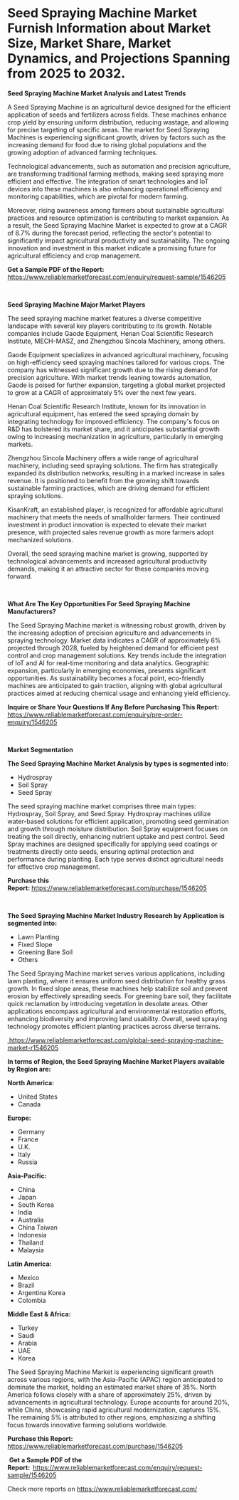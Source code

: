 <p><h1>Seed Spraying Machine Market Furnish Information about Market Size, Market Share, Market Dynamics, and Projections Spanning from 2025 to 2032.</h1></p><p><strong>Seed Spraying Machine Market Analysis and Latest Trends</strong></p>
<p><p>A Seed Spraying Machine is an agricultural device designed for the efficient application of seeds and fertilizers across fields. These machines enhance crop yield by ensuring uniform distribution, reducing wastage, and allowing for precise targeting of specific areas. The market for Seed Spraying Machines is experiencing significant growth, driven by factors such as the increasing demand for food due to rising global populations and the growing adoption of advanced farming techniques. </p><p>Technological advancements, such as automation and precision agriculture, are transforming traditional farming methods, making seed spraying more efficient and effective. The integration of smart technologies and IoT devices into these machines is also enhancing operational efficiency and monitoring capabilities, which are pivotal for modern farming. </p><p>Moreover, rising awareness among farmers about sustainable agricultural practices and resource optimization is contributing to market expansion. As a result, the Seed Spraying Machine Market is expected to grow at a CAGR of 8.7% during the forecast period, reflecting the sector's potential to significantly impact agricultural productivity and sustainability. The ongoing innovation and investment in this market indicate a promising future for agricultural efficiency and crop management.</p></p>
<p><strong>Get a Sample PDF of the Report:&nbsp;</strong> <a href="https://www.reliablemarketforecast.com/enquiry/request-sample/1546205?utm_campaign=2193&utm_medium=2&utm_source=Github&utm_content=ia&utm_term=17022025&utm_id=seed-spraying-machine">https://www.reliablemarketforecast.com/enquiry/request-sample/1546205</a></p>
<p>&nbsp;</p>
<p><strong>Seed Spraying Machine Major Market Players</strong></p>
<p><p>The seed spraying machine market features a diverse competitive landscape with several key players contributing to its growth. Notable companies include Gaode Equipment, Henan Coal Scientific Research Institute, MECH-MASZ, and Zhengzhou Sincola Machinery, among others.</p><p>Gaode Equipment specializes in advanced agricultural machinery, focusing on high-efficiency seed spraying machines tailored for various crops. The company has witnessed significant growth due to the rising demand for precision agriculture. With market trends leaning towards automation, Gaode is poised for further expansion, targeting a global market projected to grow at a CAGR of approximately 5% over the next few years.</p><p>Henan Coal Scientific Research Institute, known for its innovation in agricultural equipment, has entered the seed spraying domain by integrating technology for improved efficiency. The company's focus on R&D has bolstered its market share, and it anticipates substantial growth owing to increasing mechanization in agriculture, particularly in emerging markets.</p><p>Zhengzhou Sincola Machinery offers a wide range of agricultural machinery, including seed spraying solutions. The firm has strategically expanded its distribution networks, resulting in a marked increase in sales revenue. It is positioned to benefit from the growing shift towards sustainable farming practices, which are driving demand for efficient spraying solutions.</p><p>KisanKraft, an established player, is recognized for affordable agricultural machinery that meets the needs of smallholder farmers. Their continued investment in product innovation is expected to elevate their market presence, with projected sales revenue growth as more farmers adopt mechanized solutions.</p><p>Overall, the seed spraying machine market is growing, supported by technological advancements and increased agricultural productivity demands, making it an attractive sector for these companies moving forward.</p></p>
<p>&nbsp;</p>
<p><strong>What Are The Key Opportunities For Seed Spraying Machine Manufacturers?</strong></p>
<p><p>The Seed Spraying Machine market is witnessing robust growth, driven by the increasing adoption of precision agriculture and advancements in spraying technology. Market data indicates a CAGR of approximately 6% projected through 2028, fueled by heightened demand for efficient pest control and crop management solutions. Key trends include the integration of IoT and AI for real-time monitoring and data analytics. Geographic expansion, particularly in emerging economies, presents significant opportunities. As sustainability becomes a focal point, eco-friendly machines are anticipated to gain traction, aligning with global agricultural practices aimed at reducing chemical usage and enhancing yield efficiency.</p></p>
<p><strong>Inquire or Share Your Questions If Any Before Purchasing This Report:</strong> <a href="https://www.reliablemarketforecast.com/enquiry/pre-order-enquiry/1546205?utm_campaign=2193&utm_medium=2&utm_source=Github&utm_content=ia&utm_term=17022025&utm_id=seed-spraying-machine">https://www.reliablemarketforecast.com/enquiry/pre-order-enquiry/1546205</a></p>
<p>&nbsp;</p>
<p><strong>Market Segmentation</strong></p>
<p><strong>The Seed Spraying Machine Market Analysis by types is segmented into:</strong></p>
<p><ul><li>Hydrospray</li><li>Soil Spray</li><li>Seed Spray</li></ul></p>
<p><p>The seed spraying machine market comprises three main types: Hydrospray, Soil Spray, and Seed Spray. Hydrospray machines utilize water-based solutions for efficient application, promoting seed germination and growth through moisture distribution. Soil Spray equipment focuses on treating the soil directly, enhancing nutrient uptake and pest control. Seed Spray machines are designed specifically for applying seed coatings or treatments directly onto seeds, ensuring optimal protection and performance during planting. Each type serves distinct agricultural needs for effective crop management.</p></p>
<p><strong>Purchase this Report:&nbsp;</strong><a href="https://www.reliablemarketforecast.com/purchase/1546205?utm_campaign=2193&utm_medium=2&utm_source=Github&utm_content=ia&utm_term=17022025&utm_id=seed-spraying-machine">https://www.reliablemarketforecast.com/purchase/1546205</a></p>
<p>&nbsp;</p>
<p><strong>The Seed Spraying Machine Market Industry Research by Application is segmented into:</strong></p>
<p><ul><li>Lawn Planting</li><li>Fixed Slope</li><li>Greening Bare Soil</li><li>Others</li></ul></p>
<p><p>The Seed Spraying Machine market serves various applications, including lawn planting, where it ensures uniform seed distribution for healthy grass growth. In fixed slope areas, these machines help stabilize soil and prevent erosion by effectively spreading seeds. For greening bare soil, they facilitate quick reclamation by introducing vegetation in desolate areas. Other applications encompass agricultural and environmental restoration efforts, enhancing biodiversity and improving land usability. Overall, seed spraying technology promotes efficient planting practices across diverse terrains.</p></p>
<p><a href="https://www.reliablemarketforecast.com/global-seed-spraying-machine-market-r1546205?utm_campaign=2193&utm_medium=2&utm_source=Github&utm_content=ia&utm_term=17022025&utm_id=seed-spraying-machine">&nbsp;https://www.reliablemarketforecast.com/global-seed-spraying-machine-market-r1546205</a></p>
<p><strong>In terms of Region, the Seed Spraying Machine Market Players available by Region are:</strong></p>
<p>
    <p> <strong> North America: </strong>
        <ul>
            <li>United States</li>
            <li>Canada</li>
        </ul>
        </p> 
    <p> <strong> Europe: </strong>
        <ul>
            <li>Germany</li>
            <li>France</li>
            <li>U.K.</li>
            <li>Italy</li>
            <li>Russia</li>
        </ul>
        </p> 
    <p> <strong> Asia-Pacific: </strong>
        <ul>
            <li>China</li>
            <li>Japan</li>
            <li>South Korea</li>
            <li>India</li>
            <li>Australia</li>
            <li>China Taiwan</li>
            <li>Indonesia</li>
            <li>Thailand</li>
            <li>Malaysia</li>
        </ul>
        </p> 
    <p> <strong> Latin America: </strong>
        <ul>
            <li>Mexico</li>
            <li>Brazil</li>
            <li>Argentina Korea</li>
            <li>Colombia</li>
        </ul>
        </p> 
    <p> <strong> Middle East & Africa: </strong>
        <ul>
            <li>Turkey</li>
            <li>Saudi</li>
            <li>Arabia</li>
            <li>UAE</li>
            <li>Korea</li>
        </ul>
    </p>
    </p>
<p><p>The Seed Spraying Machine Market is experiencing significant growth across various regions, with the Asia-Pacific (APAC) region anticipated to dominate the market, holding an estimated market share of 35%. North America follows closely with a share of approximately 25%, driven by advancements in agricultural technology. Europe accounts for around 20%, while China, showcasing rapid agricultural modernization, captures 15%. The remaining 5% is attributed to other regions, emphasizing a shifting focus towards innovative farming solutions worldwide.</p></p>
<p><strong>Purchase this Report: </strong><a href="https://www.reliablemarketforecast.com/purchase/1546205?utm_campaign=2193&utm_medium=2&utm_source=Github&utm_content=ia&utm_term=17022025&utm_id=seed-spraying-machine">https://www.reliablemarketforecast.com/purchase/1546205</a></p>
<p>&nbsp;<strong>Get a Sample PDF of the Report:&nbsp;&nbsp;</strong><a href="https://www.reliablemarketforecast.com/enquiry/request-sample/1546205?utm_campaign=2193&utm_medium=2&utm_source=Github&utm_content=ia&utm_term=17022025&utm_id=seed-spraying-machine">https://www.reliablemarketforecast.com/enquiry/request-sample/1546205</a></p>
<p><strong></strong></p>
<p>Check more reports on <a href="https://www.reliablemarketforecast.com/?utm_campaign=2193&utm_medium=2&utm_source=Github&utm_content=ia&utm_term=17022025&utm_id=seed-spraying-machine">https://www.reliablemarketforecast.com/</a></p>